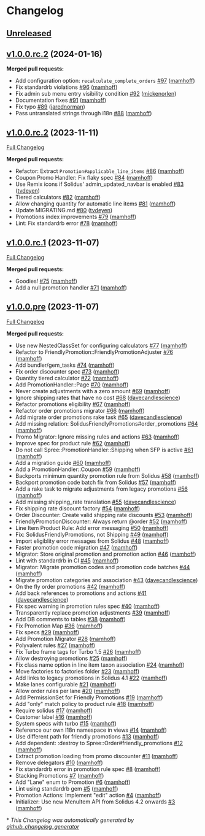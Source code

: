 # Changelog

## [Unreleased](https://github.com/FriendlyCart/solidus_friendly_promotions/tree/HEAD)

## [v1.0.0.rc.2](https://github.com/FriendlyCart/solidus_friendly_promotions/tree/v1.0.0.rc.3) (2024-01-16)

**Merged pull requests:**

- Add configuration option: `recalculate_complete_orders` [\#97](https://github.com/friendlycart/solidus_friendly_promotions/pull/97) ([mamhoff](https://github.com/mamhoff))
- Fix standardrb violations [\#96](https://github.com/friendlycart/solidus_friendly_promotions/pull/96) ([mamhoff](https://github.com/mamhoff))
- Fix admin sub menu entry visibility condition [\#92](https://github.com/friendlycart/solidus_friendly_promotions/pull/92) ([mickenorlen](https://github.com/mickenorlen))
- Documentation fixes [\#91](https://github.com/friendlycart/solidus_friendly_promotions/pull/91) ([mamhoff](https://github.com/mamhoff))
- Fix typo [\#89](https://github.com/friendlycart/solidus_friendly_promotions/pull/89) ([jarednorman](https://github.com/jarednorman))
- Pass untranslated strings through i18n [\#88](https://github.com/friendlycart/solidus_friendly_promotions/pull/88) ([mamhoff](https://github.com/mamhoff))

## [v1.0.0.rc.2](https://github.com/FriendlyCart/solidus_friendly_promotions/tree/v1.0.0.rc.2) (2023-11-11)

[Full Changelog](https://github.com/FriendlyCart/solidus_friendly_promotions/compare/v1.0.0.rc.1...v1.0.0.rc.2)

**Merged pull requests:**

- Refactor: Extract `Promotion#applicable_line_items` [\#86](https://github.com/friendlycart/solidus_friendly_promotions/pull/86) ([mamhoff](https://github.com/mamhoff))
- Coupon Promo Handler: Fix flaky spec [\#84](https://github.com/friendlycart/solidus_friendly_promotions/pull/84) ([mamhoff](https://github.com/mamhoff))
- Use Remix icons if Solidus' admin\_updated\_navbar is enabled [\#83](https://github.com/friendlycart/solidus_friendly_promotions/pull/83) ([tvdeyen](https://github.com/tvdeyen))
- Tiered calculators [\#82](https://github.com/friendlycart/solidus_friendly_promotions/pull/82) ([mamhoff](https://github.com/mamhoff))
- Allow changing quantity for automatic line items [\#81](https://github.com/friendlycart/solidus_friendly_promotions/pull/81) ([mamhoff](https://github.com/mamhoff))
- Update MIGRATING.md [\#80](https://github.com/friendlycart/solidus_friendly_promotions/pull/80) ([tvdeyen](https://github.com/tvdeyen))
- Promotions index improvements [\#79](https://github.com/friendlycart/solidus_friendly_promotions/pull/79) ([mamhoff](https://github.com/mamhoff))
- Lint: Fix standardrb error [\#78](https://github.com/friendlycart/solidus_friendly_promotions/pull/78) ([mamhoff](https://github.com/mamhoff))

## [v1.0.0.rc.1](https://github.com/FriendlyCart/solidus_friendly_promotions/tree/v1.0.0.rc.1) (2023-11-07)

[Full Changelog](https://github.com/FriendlyCart/solidus_friendly_promotions/compare/v1.0.0.pre...v1.0.0.rc.1)

**Merged pull requests:**

- Goodies! [\#75](https://github.com/friendlycart/solidus_friendly_promotions/pull/75) ([mamhoff](https://github.com/mamhoff))
- Add a null promotion handler [\#71](https://github.com/friendlycart/solidus_friendly_promotions/pull/71) ([mamhoff](https://github.com/mamhoff))

## [v1.0.0.pre](https://github.com/FriendlyCart/solidus_friendly_promotions/tree/v1.0.0.pre) (2023-11-07)

[Full Changelog](https://github.com/FriendlyCart/solidus_friendly_promotions/compare/e14802957fdb55d7f4e2730341e4cbb118ebf993...v1.0.0.pre)

**Merged pull requests:**

- Use new NestedClassSet for configuring calculators [\#77](https://github.com/friendlycart/solidus_friendly_promotions/pull/77) ([mamhoff](https://github.com/mamhoff))
- Refactor to FriendlyPromotion::FriendlyPromotionAdjuster [\#76](https://github.com/friendlycart/solidus_friendly_promotions/pull/76) ([mamhoff](https://github.com/mamhoff))
- Add bundler/gem\_tasks [\#74](https://github.com/friendlycart/solidus_friendly_promotions/pull/74) ([mamhoff](https://github.com/mamhoff))
- Fix order discounter spec [\#73](https://github.com/friendlycart/solidus_friendly_promotions/pull/73) ([mamhoff](https://github.com/mamhoff))
- Quantity tiered calculator [\#72](https://github.com/friendlycart/solidus_friendly_promotions/pull/72) ([mamhoff](https://github.com/mamhoff))
- Add PromotionHandler::Page [\#70](https://github.com/friendlycart/solidus_friendly_promotions/pull/70) ([mamhoff](https://github.com/mamhoff))
- Never create adjustments with a zero amount [\#69](https://github.com/friendlycart/solidus_friendly_promotions/pull/69) ([mamhoff](https://github.com/mamhoff))
- Ignore shipping rates that have no cost [\#68](https://github.com/friendlycart/solidus_friendly_promotions/pull/68) ([davecandlescience](https://github.com/davecandlescience))
- Refactor promotions eligibility [\#67](https://github.com/friendlycart/solidus_friendly_promotions/pull/67) ([mamhoff](https://github.com/mamhoff))
- Refactor order promotions migrator [\#66](https://github.com/friendlycart/solidus_friendly_promotions/pull/66) ([mamhoff](https://github.com/mamhoff))
- Add migrate order promotions rake task [\#65](https://github.com/friendlycart/solidus_friendly_promotions/pull/65) ([davecandlescience](https://github.com/davecandlescience))
- Add missing relation: SolidusFriendlyPromotions\#order\_promotions [\#64](https://github.com/friendlycart/solidus_friendly_promotions/pull/64) ([mamhoff](https://github.com/mamhoff))
- Promo Migrator: Ignore missing rules and actions [\#63](https://github.com/friendlycart/solidus_friendly_promotions/pull/63) ([mamhoff](https://github.com/mamhoff))
- Improve spec for product rule [\#62](https://github.com/friendlycart/solidus_friendly_promotions/pull/62) ([mamhoff](https://github.com/mamhoff))
- Do not call Spree::PromotionHandler::Shipping when SFP is active [\#61](https://github.com/friendlycart/solidus_friendly_promotions/pull/61) ([mamhoff](https://github.com/mamhoff))
- Add a migration guide [\#60](https://github.com/friendlycart/solidus_friendly_promotions/pull/60) ([mamhoff](https://github.com/mamhoff))
- Add a PromotionHandler::Coupon [\#59](https://github.com/friendlycart/solidus_friendly_promotions/pull/59) ([mamhoff](https://github.com/mamhoff))
- Backports minimum quantity promotion rule from Solidus [\#58](https://github.com/friendlycart/solidus_friendly_promotions/pull/58) ([mamhoff](https://github.com/mamhoff))
- Backport promotion code batch fix from Solidus [\#57](https://github.com/friendlycart/solidus_friendly_promotions/pull/57) ([mamhoff](https://github.com/mamhoff))
- Add a rake task to migrate adjustments from legacy promotions [\#56](https://github.com/friendlycart/solidus_friendly_promotions/pull/56) ([mamhoff](https://github.com/mamhoff))
- Add missing shipping\_rate translation [\#55](https://github.com/friendlycart/solidus_friendly_promotions/pull/55) ([davecandlescience](https://github.com/davecandlescience))
- Fix shipping rate discount factory [\#54](https://github.com/friendlycart/solidus_friendly_promotions/pull/54) ([mamhoff](https://github.com/mamhoff))
- Order Discounter: Create valid shipping rate discounts [\#53](https://github.com/friendlycart/solidus_friendly_promotions/pull/53) ([mamhoff](https://github.com/mamhoff))
- FriendlyPromotionDiscounter: Always return @order [\#52](https://github.com/friendlycart/solidus_friendly_promotions/pull/52) ([mamhoff](https://github.com/mamhoff))
- Line Item Product Rule: Add error messaging [\#50](https://github.com/friendlycart/solidus_friendly_promotions/pull/50) ([mamhoff](https://github.com/mamhoff))
- Fix: SolidusFriendlyPromotions, not Shipping [\#49](https://github.com/friendlycart/solidus_friendly_promotions/pull/49) ([mamhoff](https://github.com/mamhoff))
- Import eligiblity error messages from Solidus [\#48](https://github.com/friendlycart/solidus_friendly_promotions/pull/48) ([mamhoff](https://github.com/mamhoff))
- Faster promotion code migration [\#47](https://github.com/friendlycart/solidus_friendly_promotions/pull/47) ([mamhoff](https://github.com/mamhoff))
- Migrator: Store original promotion and promotion action [\#46](https://github.com/friendlycart/solidus_friendly_promotions/pull/46) ([mamhoff](https://github.com/mamhoff))
- Lint with standardrb in CI [\#45](https://github.com/friendlycart/solidus_friendly_promotions/pull/45) ([mamhoff](https://github.com/mamhoff))
- Migrator: Migrate promotion codes and promotion code batches [\#44](https://github.com/friendlycart/solidus_friendly_promotions/pull/44) ([mamhoff](https://github.com/mamhoff))
- Migrate promotion categories and association [\#43](https://github.com/friendlycart/solidus_friendly_promotions/pull/43) ([davecandlescience](https://github.com/davecandlescience))
- On the fly order promotions [\#42](https://github.com/friendlycart/solidus_friendly_promotions/pull/42) ([mamhoff](https://github.com/mamhoff))
- Add back references to promotions and actions [\#41](https://github.com/friendlycart/solidus_friendly_promotions/pull/41) ([davecandlescience](https://github.com/davecandlescience))
- Fix spec warning in promotion rules spec [\#40](https://github.com/friendlycart/solidus_friendly_promotions/pull/40) ([mamhoff](https://github.com/mamhoff))
- Transparently replace promotion adjustments [\#39](https://github.com/friendlycart/solidus_friendly_promotions/pull/39) ([mamhoff](https://github.com/mamhoff))
- Add DB comments to tables [\#38](https://github.com/friendlycart/solidus_friendly_promotions/pull/38) ([mamhoff](https://github.com/mamhoff))
- Fix Promotion Map [\#36](https://github.com/friendlycart/solidus_friendly_promotions/pull/36) ([mamhoff](https://github.com/mamhoff))
- Fix specs [\#29](https://github.com/friendlycart/solidus_friendly_promotions/pull/29) ([mamhoff](https://github.com/mamhoff))
- Add Promotion Migrator [\#28](https://github.com/friendlycart/solidus_friendly_promotions/pull/28) ([mamhoff](https://github.com/mamhoff))
- Polyvalent rules [\#27](https://github.com/friendlycart/solidus_friendly_promotions/pull/27) ([mamhoff](https://github.com/mamhoff))
- Fix Turbo frame tags for Turbo 1.5 [\#26](https://github.com/friendlycart/solidus_friendly_promotions/pull/26) ([mamhoff](https://github.com/mamhoff))
- Allow destroying promotions [\#25](https://github.com/friendlycart/solidus_friendly_promotions/pull/25) ([mamhoff](https://github.com/mamhoff))
- Fix class name option in line item taxon association [\#24](https://github.com/friendlycart/solidus_friendly_promotions/pull/24) ([mamhoff](https://github.com/mamhoff))
- Move factories to factories folder [\#23](https://github.com/friendlycart/solidus_friendly_promotions/pull/23) ([mamhoff](https://github.com/mamhoff))
- Add links to legacy promotions in Solidus 4.1 [\#22](https://github.com/friendlycart/solidus_friendly_promotions/pull/22) ([mamhoff](https://github.com/mamhoff))
- Make lanes configurable [\#21](https://github.com/friendlycart/solidus_friendly_promotions/pull/21) ([mamhoff](https://github.com/mamhoff))
- Allow order rules per lane [\#20](https://github.com/friendlycart/solidus_friendly_promotions/pull/20) ([mamhoff](https://github.com/mamhoff))
- Add PermissionSet for Friendly Promotions [\#19](https://github.com/friendlycart/solidus_friendly_promotions/pull/19) ([mamhoff](https://github.com/mamhoff))
- Add "only" match policy to product rule [\#18](https://github.com/friendlycart/solidus_friendly_promotions/pull/18) ([mamhoff](https://github.com/mamhoff))
- Require solidus [\#17](https://github.com/friendlycart/solidus_friendly_promotions/pull/17) ([mamhoff](https://github.com/mamhoff))
- Customer label [\#16](https://github.com/friendlycart/solidus_friendly_promotions/pull/16) ([mamhoff](https://github.com/mamhoff))
- System specs with turbo [\#15](https://github.com/friendlycart/solidus_friendly_promotions/pull/15) ([mamhoff](https://github.com/mamhoff))
- Reference our own I18n namespace in views [\#14](https://github.com/friendlycart/solidus_friendly_promotions/pull/14) ([mamhoff](https://github.com/mamhoff))
- Use different path for friendly promotions [\#13](https://github.com/friendlycart/solidus_friendly_promotions/pull/13) ([mamhoff](https://github.com/mamhoff))
- Add dependent: :destroy to Spree::Order\#friendly\_promotions [\#12](https://github.com/friendlycart/solidus_friendly_promotions/pull/12) ([mamhoff](https://github.com/mamhoff))
- Extract promotion loading from promo discounter [\#11](https://github.com/friendlycart/solidus_friendly_promotions/pull/11) ([mamhoff](https://github.com/mamhoff))
- Remove delegators [\#10](https://github.com/friendlycart/solidus_friendly_promotions/pull/10) ([mamhoff](https://github.com/mamhoff))
- Fix standardrb error in promotion rule spec [\#8](https://github.com/friendlycart/solidus_friendly_promotions/pull/8) ([mamhoff](https://github.com/mamhoff))
- Stacking Promotions [\#7](https://github.com/friendlycart/solidus_friendly_promotions/pull/7) ([mamhoff](https://github.com/mamhoff))
- Add "Lane" enum to Promotion [\#6](https://github.com/friendlycart/solidus_friendly_promotions/pull/6) ([mamhoff](https://github.com/mamhoff))
- Lint using standardrb gem [\#5](https://github.com/friendlycart/solidus_friendly_promotions/pull/5) ([mamhoff](https://github.com/mamhoff))
- Promotion Actions: Implement "edit" action [\#4](https://github.com/friendlycart/solidus_friendly_promotions/pull/4) ([mamhoff](https://github.com/mamhoff))
- Initializer: Use new MenuItem API from Solidus 4.2 onwards [\#3](https://github.com/friendlycart/solidus_friendly_promotions/pull/3) ([mamhoff](https://github.com/mamhoff))



\* *This Changelog was automatically generated by [github_changelog_generator](https://github.com/github-changelog-generator/github-changelog-generator)*
